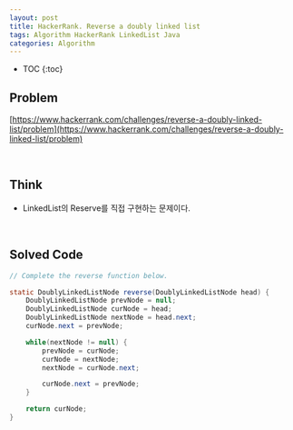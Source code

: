 ```yaml
---
layout: post
title: HackerRank. Reverse a doubly linked list
tags: Algorithm HackerRank LinkedList Java
categories: Algorithm
---
```


* TOC
{:toc}

## Problem
[https://www.hackerrank.com/challenges/reverse-a-doubly-linked-list/problem](https://www.hackerrank.com/challenges/reverse-a-doubly-linked-list/problem)    

<!--more-->
  
<br>  

## Think
* LinkedList의 Reserve를 직접 구현하는 문제이다.

<br>  

## Solved Code
  
```java  
// Complete the reverse function below.

static DoublyLinkedListNode reverse(DoublyLinkedListNode head) {
    DoublyLinkedListNode prevNode = null;
    DoublyLinkedListNode curNode = head;
    DoublyLinkedListNode nextNode = head.next;
    curNode.next = prevNode;

    while(nextNode != null) {
        prevNode = curNode;
        curNode = nextNode;
        nextNode = curNode.next;

        curNode.next = prevNode;
    }

    return curNode;
} 
```  
